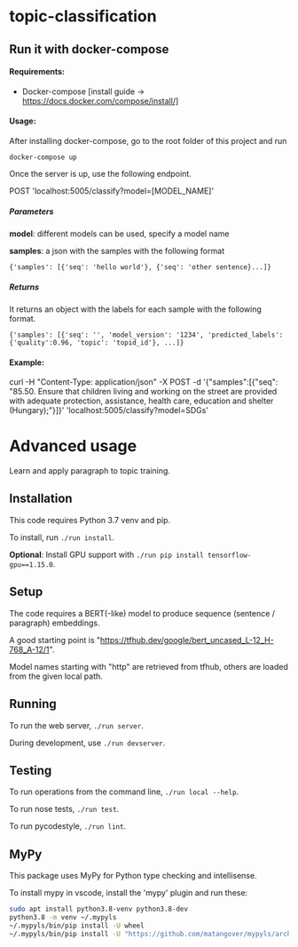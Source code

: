 # topic-classification

## Run it with docker-compose

#### Requirements:
* Docker-compose [install guide -> https://docs.docker.com/compose/install/]

#### Usage:
After installing docker-compose, go to the root folder of this project and run 

`docker-compose up`

Once the server is up, use the following endpoint.

POST 'localhost:5005/classify?model=[MODEL_NAME]'

##### Parameters

**model**: different models can be used, specify a model name

**samples**: a json with the samples with the following format

`{'samples': [{'seq': 'hello world'}, {'seq': 'other sentence}...]}`

##### Returns 

It returns an object with the labels for each sample with the following format.

`{'samples': [{'seq': '', 'model_version': '1234', 'predicted_labels': {'quality':0.96, 'topic': 'topid_id'}, ...]}`

#### Example:

curl  -H "Content-Type: application/json" -X POST -d '{"samples":[{"seq": "85.50. Ensure that children living and working on the street are provided with adequate protection, assistance, health care, education and shelter (Hungary);"}]}' 'localhost:5005/classify?model=SDGs'


# Advanced usage

Learn and apply paragraph to topic training.

## Installation

This code requires Python 3.7 venv and pip.

To install, run `./run install`.

**Optional**: Install GPU support with `./run pip install tensorflow-gpu==1.15.0`.

## Setup

The code requires a BERT(-like) model to produce sequence (sentence / paragraph) embeddings.

A good starting point is "https://tfhub.dev/google/bert_uncased_L-12_H-768_A-12/1".

Model names starting with "http" are retrieved from tfhub, others are loaded from the given local path.

## Running

To run the web server, `./run server`.

During development, use `./run devserver`.

## Testing

To run operations from the command line, `./run local --help`.

To run nose tests, `./run test`.

To run pycodestyle, `./run lint`.

## MyPy

This package uses MyPy for Python type checking and intellisense.

To install mypy in vscode, install the 'mypy' plugin and run these:

```sh
sudo apt install python3.8-venv python3.8-dev
python3.8 -m venv ~/.mypyls
~/.mypyls/bin/pip install -U wheel
~/.mypyls/bin/pip install -U "https://github.com/matangover/mypyls/archive/master.zip#egg=mypyls[patched-mypy]"
```
